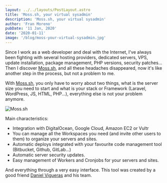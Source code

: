 ```yaml
---
layout: ../../layouts/PostLayout.astro
title: 'Moss.sh, your virtual sysadmin'
description: 'Moss.sh, your virtual sysadmin'
author: 'Fran Moreno'
pubDate: '11 Jan, 2020'
date: '2020-01-11'
image: '/blog/moss-your-virtual-sysadmin.jpg'
---
```


Since I work as a web developer and deal with the Internet, I've always been fighting with several hosting providers, dedicated servers, VPS, update installation, package management, PHP versions, security patches... Then I discover [Moss.sh](https://moss.sh/?ref=b084ab56c373), and all these headaches disappeared, now it's like another step in the process, but not a problem to me.

With [Moss.sh](https://moss.sh/?ref=b084ab56c373), you only have to worry about two things, what is the server size you need to start and what is your stack or Framework (Laravel, WordPress, JS, HTML, PHP...), everything else is not your problem anymore.

![Moss.sh](/blog/h1Dtv85zh.png)

Main characteristics:

- Integration with DigitalOcean, Google Cloud, Amazon EC2 or Vultr
- You can manage all the Workspaces you need (and invite other users to them) to organize your servers and sites.
- Automatic deploys integrated with your favourite code management tool (Bitbucket, Github, GitLab…)
- Automatic server security updates.
- Easy management of Workers and Cronjobs for your servers and sites.

And everything through a very easy interface. This tool was created by a good friend [Daniel Vigueras](https://twitter.com/danielvigueras) and his team.

